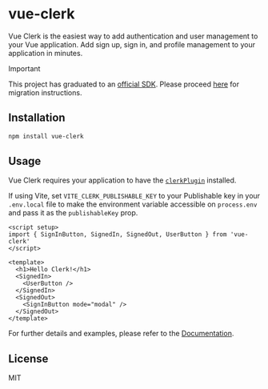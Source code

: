 # vue-clerk

Vue Clerk is the easiest way to add authentication and user management to your Vue application. Add sign up, sign in, and profile management to your application in minutes.

> [!IMPORTANT]
> This project has graduated to an [official SDK](https://clerk.com/changelog/2025-01-07-vue-and-nuxt-sdk). Please proceed [here](https://clerk.com/docs/references/vue/migrating-from-vue-community-sdk) for migration instructions.

## Installation

```bash
npm install vue-clerk
```

## Usage

Vue Clerk requires your application to have the [`clerkPlugin`](https://vue-clerk.com/plugin) installed.

If using Vite, set `VITE_CLERK_PUBLISHABLE_KEY` to your Publishable key in your `.env.local` file to make the environment variable accessible on `process.env` and pass it as the `publishableKey` prop.

```vue
<script setup>
import { SignInButton, SignedIn, SignedOut, UserButton } from 'vue-clerk'
</script>

<template>
  <h1>Hello Clerk!</h1>
  <SignedIn>
    <UserButton />
  </SignedIn>
  <SignedOut>
    <SignInButton mode="modal" />
  </SignedOut>
</template>
```

For further details and examples, please refer to the [Documentation](https://vue-clerk.vercel.app).

## License

MIT
